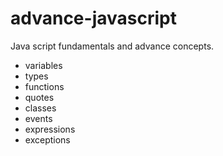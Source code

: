 # advance-javascript
Java script fundamentals and advance concepts.

* variables
* types
* functions
* quotes
* classes
* events
* expressions
* exceptions
